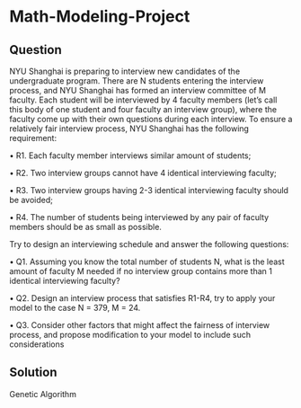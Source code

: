 # Math-Modeling-Project

## Question
NYU Shanghai is preparing to interview new candidates of the undergraduate program. There are N students
entering the interview process, and NYU Shanghai has formed an interview committee of M faculty. Each student
will be interviewed by 4 faculty members (let’s call this body of one student and four faculty an interview group),
where the faculty come up with their own questions during each interview. To ensure a relatively fair interview
process, NYU Shanghai has the following requirement:

• R1. Each faculty member interviews similar amount of students;

• R2. Two interview groups cannot have 4 identical interviewing faculty;

• R3. Two interview groups having 2-3 identical interviewing faculty should be avoided;

• R4. The number of students being interviewed by any pair of faculty members should be as small as possible.

Try to design an interviewing schedule and answer the following questions:

• Q1. Assuming you know the total number of students N, what is the least amount of faculty M needed if no interview group contains more than 1 identical interviewing faculty?

• Q2. Design an interview process that satisfies R1-R4, try to apply your model to the case N = 379, M = 24.

• Q3. Consider other factors that might affect the fairness of interview process, and propose modification to
your model to include such considerations


## Solution
Genetic Algorithm
